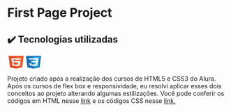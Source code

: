 <h1>First Page Project</h1>

## ✔️ Tecnologias utilizadas

<img align="center" alt="Larissa-HTML" height="30" width="40" src="https://raw.githubusercontent.com/devicons/devicon/master/icons/html5/html5-original.svg"><img align="center" alt="Larissa-CSS" height="30" width="40" src="https://raw.githubusercontent.com/devicons/devicon/master/icons/css3/css3-original.svg">

Projeto criado após a realização dos cursos de HTML5 e CSS3 do Alura. Após os cursos de flex box e responsividade, eu resolvi aplicar esses dois conceitos ao projeto alterando algumas estilizações. Você pode conferir os códigos em HTML nesse [link](https://github.com/antoniornneto/first-page-project/tree/main/html) e os códigos CSS nesse [link.](https://github.com/antoniornneto/first-page-project/tree/main/css)
